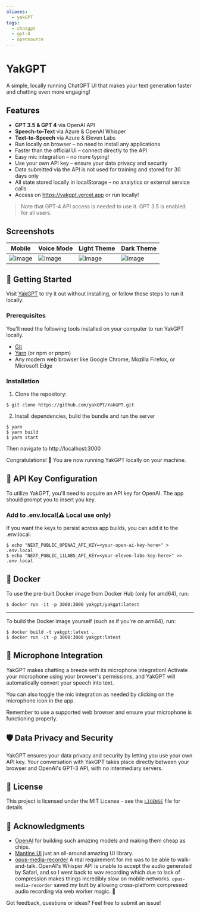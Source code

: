 ```yaml
---
aliases:
  - yakGPT
tags:
  - chatgpt
  - gpt-4
  - opensource
---
```

# YakGPT

A simple, locally running ChatGPT UI that makes your text generation faster and chatting even more engaging!

## Features

- **GPT 3.5 & GPT 4** via OpenAI API
- **Speech-to-Text** via Azure & OpenAI Whisper
- **Text-to-Speech** via Azure & Eleven Labs
- Run locally on browser – no need to install any applications
- Faster than the official UI – connect directly to the API
- Easy mic integration – no more typing!
- Use your own API key – ensure your data privacy and security
- Data submitted via the API is not used for training and stored for 30 days only
- All state stored locally in localStorage – no analytics or external service calls
- Access on https://yakgpt.vercel.app or run locally!

> Note that GPT-4 API access is needed to use it. GPT 3.5 is enabled for all users.

## Screenshots

| Mobile                                                                                                           | Voice Mode                                                                                                       | Light Theme                                                                                                      | Dark Theme                                                                                                       |
| ---------------------------------------------------------------------------------------------------------------- | ---------------------------------------------------------------------------------------------------------------- | ---------------------------------------------------------------------------------------------------------------- | ---------------------------------------------------------------------------------------------------------------- |
| ![image](https://user-images.githubusercontent.com/129409586/229259007-ec4e0a27-cb5e-42fb-91b1-8e4efde99689.png) | ![image](https://user-images.githubusercontent.com/129409586/229259076-b29fe1e6-78a6-47c5-a330-fa34845a0e5f.png) | ![image](https://user-images.githubusercontent.com/129409586/229259145-0dd24f32-ea01-47f5-beab-68b80bfb1bb9.png) | ![image](https://user-images.githubusercontent.com/129409586/229259112-6e7223f8-d92d-49a7-9551-50276bf32089.png) |

## 🚀 Getting Started

Visit [YakGPT](https://yakgpt.vercel.app) to try it out without installing, or follow these steps to run it locally:

### Prerequisites

You'll need the following tools installed on your computer to run YakGPT locally.

- [Git](https://git-scm.com/)
- [Yarn](https://yarnpkg.com/) (or npm or pnpm)
- Any modern web browser like Google Chrome, Mozilla Firefox, or Microsoft Edge

### Installation

1. Clone the repository:

```
$ git clone https://github.com/yakGPT/YakGPT.git
```

2. Install dependencies, build the bundle and run the server

```
$ yarn
$ yarn build
$ yarn start
```

Then navigate to http://localhost:3000

Congratulations! 🎉 You are now running YakGPT locally on your machine.

## 🔑 API Key Configuration

To utilize YakGPT, you'll need to acquire an API key for OpenAI. The app should prompt you to insert you key.

### Add to .env.local(⚠️ Local use only)

If you want the keys to persist across app builds, you can add it to the .env.local.

```
$ echo "NEXT_PUBLIC_OPENAI_API_KEY=<your-open-ai-key-here>" > .env.local
$ echo "NEXT_PUBLIC_11LABS_API_KEY=<your-eleven-labs-key-here>" >> .env.local
```

## 🐳 Docker

To use the pre-built Docker image from Docker Hub (only for amd64), run:

```
$ docker run -it -p 3000:3000 yakgpt/yakgpt:latest
```

---

To build the Docker image yourself (such as if you're on arm64), run:

```
$ docker build -t yakgpt:latest .
$ docker run -it -p 3000:3000 yakgpt:latest
```

## 🎤 Microphone Integration

YakGPT makes chatting a breeze with its microphone integration! Activate your microphone using your browser's permissions, and YakGPT will automatically convert your speech into text.

You can also toggle the mic integration as needed by clicking on the microphone icon in the app.

Remember to use a supported web browser and ensure your microphone is functioning properly.

## 🛡️ Data Privacy and Security

YakGPT ensures your data privacy and security by letting you use your own API key. Your conversation with YakGPT takes place directly between your browser and OpenAI's GPT-3 API, with no intermediary servers.

## 📃 License

This project is licensed under the MIT License - see the [`LICENSE`](LICENSE) file for details

## 🙌 Acknowledgments

- [OpenAI](https://openai.com/) for building such amazing models and making them cheap as chips.
- [Mantine UI](https://ui.mantine.dev/) just an all-around amazing UI library.
- [opus-media-recorder](https://github.com/kbumsik/opus-media-recorder) A real requirement for me was to be able to walk-and-talk. OpenAI's Whisper API is unable to accept the audio generated by Safari, and so I went back to wav recording which due to lack of compression makes things incredibly slow on mobile networks. `opus-media-recorder` saved my butt by allowing cross-platform compressed audio recording via web worker magic. 🤗

Got feedback, questions or ideas? Feel free to submit an issue!
